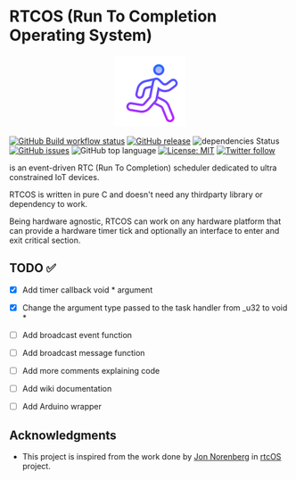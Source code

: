 # RTCOS (Run To Completion Operating System)

<p align="center">
  <img src="https://github.com/kaizoku-oh/rtcos/blob/main/docs/image/logo.png">
</p>

<!-- ![RTCOS logo](https://github.com/kaizoku-oh/rtcos/blob/main/docs/image/logo.png) -->
<!-- ![](https://github.com/<OWNER>/<REPOSITORY>/workflows/<WORKFLOW_NAME>/badge.svg) -->
[![GitHub Build workflow status](https://github.com/kaizoku-oh/rtcos/workflows/Build/badge.svg)](https://github.com/kaizoku-oh/rtcos/actions/workflows/main.yaml)
[![GitHub release](https://img.shields.io/github/v/release/kaizoku-oh/rtcos)](https://github.com/kaizoku-oh/rtcos/releases)
![dependencies Status](https://status.david-dm.org/gh/dwyl/esta.svg)
[![GitHub issues](https://img.shields.io/github/issues/kaizoku-oh/rtcos)](https://github.com/kaizoku-oh/rtcos/issues)
![GitHub top language](https://img.shields.io/github/languages/top/kaizoku-oh/rtcos)
[![License: MIT](https://img.shields.io/badge/License-MIT-blue.svg)](https://github.com/kaizoku-oh/rtcos/blob/main/LICENSE)
[![Twitter follow](https://img.shields.io/twitter/follow/kaizoku_ouh?style=social)](https://twitter.com/kaizoku_ouh)

is an event-driven RTC (Run To Completion) scheduler dedicated to ultra constrained IoT devices.

RTCOS is written in pure C and doesn't need any thirdparty library or dependency to work.

Being hardware agnostic, RTCOS can work on any hardware platform that can provide a hardware timer tick and optionally an interface to enter and exit critical section.

## TODO ✅

- [x] Add timer callback void * argument

- [x] Change the argument type passed to the task handler from _u32 to void *

- [ ] Add broadcast event function

- [ ] Add broadcast message function

- [ ] Add more comments explaining code

- [ ] Add wiki documentation

- [ ] Add Arduino wrapper

## Acknowledgments
- This project is inspired from the work done by [Jon Norenberg](https://github.com/norenberg99) in [rtcOS](https://github.com/norenberg99/rtcOS) project.
